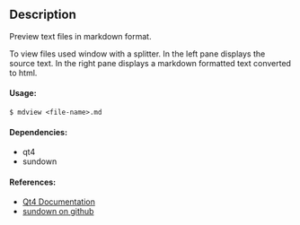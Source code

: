 ## Description

Preview text files in markdown format.

To view files used window with a splitter. In the left pane displays the source text. In the right pane displays a markdown formatted text converted to html.

#### Usage:

    $ mdview <file-name>.md

#### Dependencies:

- qt4
- sundown

#### References:

- [Qt4 Documentation](http://qt-project.org/doc/qt-4.8/)
- [sundown on github](https://github.com/vmg/sundown.git)
